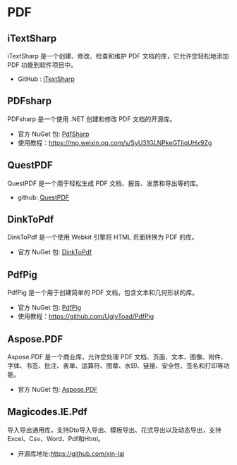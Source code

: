 # PDF

## iTextSharp

iTextSharp 是一个创建、修改、检查和维护 PDF 文档的库，它允许您轻松地添加 PDF 功能到软件项目中。

- GitHub : [iTextSharp](https://github.com/itext/itext7-dotnet)

## PDFsharp

PDFsharp 是一个使用 .NET 创建和修改 PDF 文档的开源库。

- 官方 NuGet 包: [PdfSharp](https://www.nuget.org/packages/PdfSharp)
- 使用教程：<https://mp.weixin.qq.com/s/SyU31GLNPkeGTliqUHx9Zg>

## QuestPDF

QuestPDF 是一个用于轻松生成 PDF 文档、报告、发票和导出等的库。

- github: [QuestPDF](https://github.com/QuestPDF/QuestPDF)

## DinkToPdf

DinkToPdf 是一个使用 Webkit 引擎将 HTML 页面转换为 PDF 的库。

- 官方 NuGet 包: [DinkToPdf](https://www.nuget.org/packages/DinkToPdf)

## PdfPig

PdfPig 是一个用于创建简单的 PDF 文档，包含文本和几何形状的库。

- 官方 NuGet 包: [PdfPig](https://www.nuget.org/packages/PdfPig)
- 使用教程：<https://github.com/UglyToad/PdfPig>

## Aspose.PDF

Aspose.PDF 是一个商业库，允许您处理 PDF 文档、页面、文本、图像、附件、字体、书签、批注、表单、运算符、图章、水印、链接、安全性、签名和打印等功能。

- 官方 NuGet 包: [Aspose.PDF](https://www.nuget.org/packages/Aspose.PDF)

## Magicodes.IE.Pdf

导入导出通用库，支持Dto导入导出、模板导出、花式导出以及动态导出，支持Excel、Csv、Word、Pdf和Html。

- 开源库地址:<https://github.com/xin-lai>
